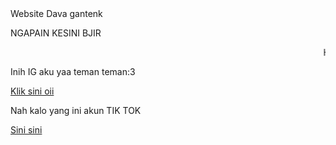 <html lang="en">
    <head>
        Website Dava gantenk
    </head>
    <body>
                <meta charset="UTF-8">
        <p>
        <p>NGAPAIN KESINI BJIR</p>
        <marquee> Hey buf </marquee>
        <p></p>
        <p>Inih IG aku yaa teman teman:3</p>
        <a href="https://www.instagram.com/dava_something_slebew?igsh=bHEzcmM0ODR5dDZj">Klik sini oii</a>
        <p></p>
        <p>Nah kalo yang ini akun TIK TOK <P>
            <a href="https://www.tiktok.com/@davarabby?_t=8jOEE7v0vSb&_r=1">Sini sini</a>
